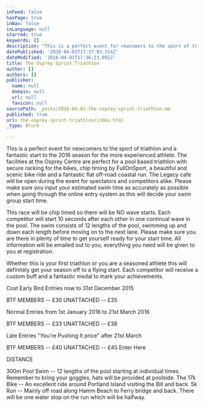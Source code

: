 ```yaml
---
inFeed: false
hasPage: true
inNav: false
inLanguage: null
starred: true
keywords: []
description: "This is a perfect event for newcomers to the sport of triathlon and a fantastic start to the 2016 season for the more experienced athlete. The facilities at the Osprey Centre are perfect for a pool based triathlon with secure racking for the bikes, chip timing by FullOnSport, a beautiful and scenic bike ride and a fantastic flat off-road coastal run. The Legacy cafe will be open during the event for spectators and competitors alike.\n\nPlease make sure you input your estimated swim time as accurately as possible when going through the online entry system as this will decide your swim group start time.\_"
datePublished: '2016-04-01T17:37:03.314Z'
dateModified: '2016-04-01T17:36:23.091Z'
title: The Osprey Sprint Triathlon
author: []
authors: []
publisher:
  name: null
  domain: null
  url: null
  favicon: null
sourcePath: _posts/2016-04-01-the-osprey-sprint-triathlon.md
published: true
url: the-osprey-sprint-triathlon/index.html
_type: Blurb

---
```

This is a perfect event for newcomers to the sport of triathlon and a fantastic start to the 2016 season for the more experienced athlete. The facilities at the Osprey Centre are perfect for a pool based triathlon with secure racking for the bikes, chip timing by FullOnSport, a beautiful and scenic bike ride and a fantastic flat off-road coastal run. The Legacy cafe will be open during the event for spectators and competitors alike.
Please make sure you input your estimated swim time as accurately as possible when going through the online entry system as this will decide your swim group start time. 

This race will be chip timed so there will be NO wave starts. Each competitor will start 10 seconds after each other in one continual wave in the pool.
The swim consists of 12 lengths of the pool, swimming up and down each length before moving on to the next lane. Please make sure you are there in plenty of time to get yourself ready for your start time. All information will be emailed out to you, everything you need will be given to you at registration. 

Whether this is your first triathlon or you are a seasoned athlete this will definitely get your season off to a flying start.
Each competitor will receive a custom buff and a fantastic medal to mark your achievements. 

Cost
Early Bird Entries now to 31st December 2015 

BTF MEMBERS -- £30 UNATTACHED -- £35 

Normal Entries from 1st January 2016 to 21st March 2016 

BTF MEMBERS -- £33 UNATTACHED -- £38 

Late Entries "You're Pushing It price" after 21st March 

BTF MEMBERS -- £40 UNATTACHED -- £45
Enter Here 

DISTANCE 

300m Pool Swim -- 12 lengths of the pool starting at individual times. Remember to bring your goggles, hats will be provided at poolside.
The 17k Bike -- An excellent ride around Portland Island visiting the Bill and back. 5k Run -- Mainly off road along Hamm Beach to Ferry bridge and back. There will be one water stop on the run which will be halfway.